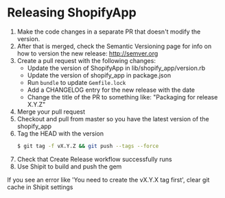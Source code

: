 # Releasing ShopifyApp

1. Make the code changes in a separate PR that doesn't modify the version.
1. After that is merged, check the Semantic Versioning page for info on how to version the new release: http://semver.org
1. Create a pull request with the following changes:
    - Update the version of ShopifyApp in lib/shopify_app/version.rb
    - Update the version of shopify_app in package.json
    - Run `bundle` to update `Gemfile.lock`
    - Add a CHANGELOG entry for the new release with the date
    - Change the title of the PR to something like: "Packaging for release X.Y.Z"
1. Merge your pull request
1. Checkout and pull from master so you have the latest version of the shopify_app
1. Tag the HEAD with the version
    ```bash
    $ git tag -f vX.Y.Z && git push --tags --force
    ```
1. Check that Create Release workflow successfully runs
1. Use Shipit to build and push the gem

If you see an error like 'You need to create the vX.Y.X tag first', clear git
cache in Shipit settings
